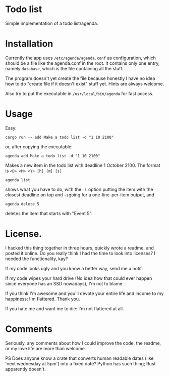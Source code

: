 # Todo list

Simple implementation of a todo list/agenda.

# Installation

Currently the app uses `/etc/agenda/agenda.conf` as configuration, which should be a file like the agenda.conf in the root. It contains only one entry, namely `database`, which is the file containing all the stuff.

The program doesn't yet create the file because honestly I have no idea how to do "create file if it doesn't exist" stuff yet. Hints are always welcome.

Also try to put the executable in `/usr/local/bin/agenda` for fast access.

# Usage

Easy:
```
cargo run -- add Make a todo list -d "1 10 2100"
```
or, after copying the executable:
```
agenda add Make a todo list -d "1 10 2100"
```
Makes a new item in the todo list with deadline 1 October 2100. The format is `<D> <M> <Y> [h] [m] [s]`

```
agenda list
```
shows what you have to do, with the `-t` option putting the item with the closest deadline on top and `-s`going for a one-line-per-item output, and
```
agenda delete 5
```
deletes the item that starts with "Event 5".

# License.

I hacked this thing together in three hours, quickly wrote a readme, and posted it online. Do you really think I had the time to look into licenses? I needed the functionality, kay?

If my code looks ugly and you know a better way, send me a notif.

If my code wipes your hard drive (No idea how that could ever happen since everyone has an SSD nowadays), I'm not to blame.

If you think I'm awesome and you'll devote your entire life and income to my happiness: I'm flattered. Thank you.

If you hate me and want me to die: I'm not flattered at all.

# Comments

Seriously, any comments about how I could improve the code, the readme, or my love life are more than welcome.

PS Does anyone know a crate that converts human readable dates (like 'next wednesday at 5pm') into a fixed date? Python has such thing; Rust apparently doesn't.
